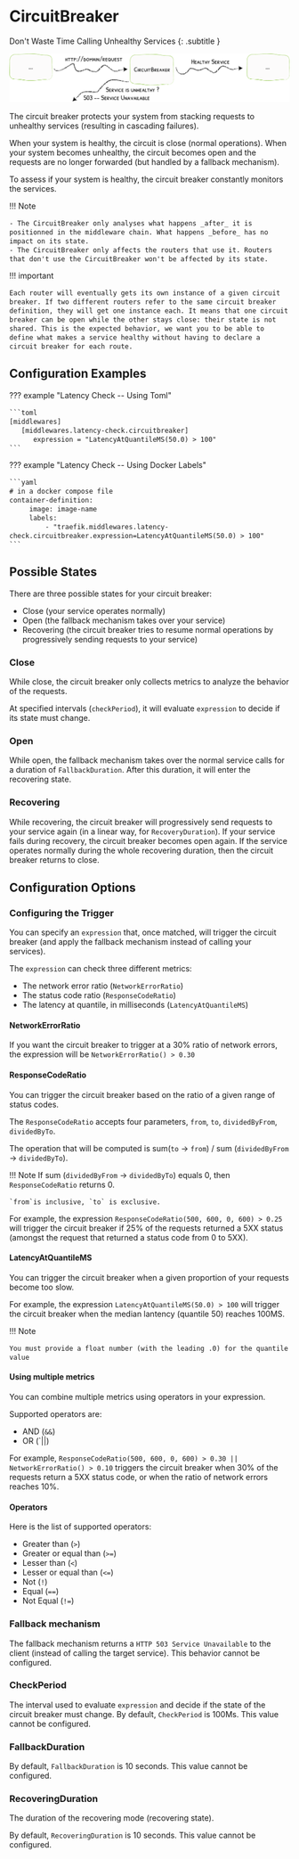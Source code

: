 # CircuitBreaker

Don't Waste Time Calling Unhealthy Services
{: .subtitle }

![CircuitBreaker](../assets/img/middleware/circuitbreaker.png) 

The circuit breaker protects your system from stacking requests to unhealthy services (resulting in cascading failures).

When your system is healthy, the circuit is close (normal operations). 
When your system becomes unhealthy, the circuit becomes open and the requests are no longer forwarded (but handled by a fallback mechanism).

To assess if your system is healthy, the circuit breaker constantly monitors the services. 

!!! Note

    - The CircuitBreaker only analyses what happens _after_ it is positionned in the middleware chain. What happens _before_ has no impact on its state.
    - The CircuitBreaker only affects the routers that use it. Routers that don't use the CircuitBreaker won't be affected by its state.

!!! important

    Each router will eventually gets its own instance of a given circuit breaker. If two different routers refer to the same circuit breaker definition, they will get one instance each. It means that one circuit breaker can be open while the other stays close: their state is not shared. This is the expected behavior, we want you to be able to define what makes a service healthy without having to declare a circuit breaker for each route.

## Configuration Examples

??? example "Latency Check -- Using Toml"

    ```toml
    [middlewares]
       [middlewares.latency-check.circuitbreaker]
          expression = "LatencyAtQuantileMS(50.0) > 100"
    ```

??? example "Latency Check -- Using Docker Labels"
   
    ```yaml
    # in a docker compose file
    container-definition:
         image: image-name
         labels:
             - "traefik.middlewares.latency-check.circuitbreaker.expression=LatencyAtQuantileMS(50.0) > 100"
    ```

## Possible States

There are three possible states for your circuit breaker:

   - Close (your service operates normally)
   - Open (the fallback mechanism takes over your service)
   - Recovering (the circuit breaker tries to resume normal operations by progressively sending requests to your service)
   
### Close

While close, the circuit breaker only collects metrics to analyze the behavior of the requests.

At specified intervals (`checkPeriod`), it will evaluate `expression` to decide if its state must change. 

### Open

While open, the fallback mechanism takes over the normal service calls for a duration of `FallbackDuration`. After this duration, it will enter the recovering state.

### Recovering

While recovering, the circuit breaker will progressively send requests to your service again (in a linear way, for `RecoveryDuration`). If your service fails during recovery, the circuit breaker becomes open again. If the service operates normally during the whole recovering duration, then the circuit breaker returns to close.

## Configuration Options

### Configuring the Trigger

You can specify an `expression` that, once matched, will trigger the circuit breaker (and apply the fallback mechanism instead of calling your services).

The `expression` can check three different metrics:

   - The network error ratio (`NetworkErrorRatio`)
   - The status code ratio (`ResponseCodeRatio`)
   - The latency at quantile, in milliseconds (`LatencyAtQuantileMS`)
   
#### NetworkErrorRatio

If you want the circuit breaker to trigger at a 30% ratio of network errors, the expression will be `NetworkErrorRatio() > 0.30`

#### ResponseCodeRatio

You can trigger the circuit breaker based on the ratio of a given range of status codes.

The `ResponseCodeRatio` accepts four parameters, `from`, `to`, `dividedByFrom`, `dividedByTo`.

The operation that will be computed is sum(`to` -> `from`) / sum (`dividedByFrom` -> `dividedByTo`).

!!! Note
    If sum (`dividedByFrom` -> `dividedByTo`) equals 0, then `ResponseCodeRatio` returns 0.
    
    `from`is inclusive, `to` is exclusive. 

For example, the expression `ResponseCodeRatio(500, 600, 0, 600) > 0.25` will trigger the circuit breaker if 25% of the requests returned a 5XX status (amongst the request that returned a status code from 0 to 5XX). 

#### LatencyAtQuantileMS

You can trigger the circuit breaker when a given proportion of your requests become too slow.

For example, the expression `LatencyAtQuantileMS(50.0) > 100` will trigger the circuit breaker when the median lantency (quantile 50) reaches 100MS.

!!! Note

    You must provide a float number (with the leading .0) for the quantile value
 
#### Using multiple metrics

You can combine multiple metrics using operators in your expression.

Supported operators are:

   - AND (`&&`)
   - OR (`||)

For example, `ResponseCodeRatio(500, 600, 0, 600) > 0.30 || NetworkErrorRatio() > 0.10` triggers the circuit breaker when 30% of the requests return a 5XX status code, or when the ratio of network errors reaches 10%. 

#### Operators

Here is the list of supported operators:

   - Greater than (`>`)
   - Greater or equal than (`>=`)
   - Lesser than (`<`)
   - Lesser or equal than (`<=`)
   - Not (`!`)
   - Equal (`==`)
   - Not Equal (`!=`)
 
### Fallback mechanism

The fallback mechanism returns a `HTTP 503 Service Unavailable` to the client (instead of calling the target service). This behavior cannot be configured. 
   
### CheckPeriod

The interval used to evaluate `expression` and decide if the state of the circuit breaker must change. By default, `CheckPeriod` is 100Ms. This value cannot be configured.

### FallbackDuration

By default, `FallbackDuration` is 10 seconds. This value cannot be configured.

### RecoveringDuration

The duration of the recovering mode (recovering state). 

By default, `RecoveringDuration` is 10 seconds. This value cannot be configured.  

